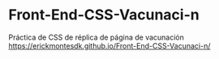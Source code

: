 # Front-End-CSS-Vacunaci-n
Práctica de CSS de réplica de página de vacunación
https://erickmontesdk.github.io/Front-End-CSS-Vacunaci-n/
